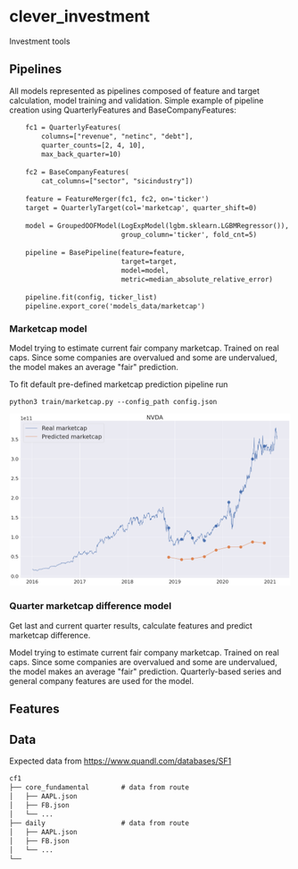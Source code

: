 
# clever_investment
Investment tools


## Pipelines
All models represented as pipelines composed of feature and target calculation, model training and validation.
Simple example of pipeline creation using QuarterlyFeatures and BaseCompanyFeatures:

```python3
    fc1 = QuarterlyFeatures(
        columns=["revenue", "netinc", "debt"],
        quarter_counts=[2, 4, 10],
        max_back_quarter=10)

    fc2 = BaseCompanyFeatures(
        cat_columns=["sector", "sicindustry"])

    feature = FeatureMerger(fc1, fc2, on='ticker')
    target = QuarterlyTarget(col='marketcap', quarter_shift=0)

    model = GroupedOOFModel(LogExpModel(lgbm.sklearn.LGBMRegressor()),
                            group_column='ticker', fold_cnt=5)

    pipeline = BasePipeline(feature=feature, 
                            target=target, 
                            model=model, 
                            metric=median_absolute_relative_error)
                            
    pipeline.fit(config, ticker_list)
    pipeline.export_core('models_data/marketcap')
```

### Marketcap model
Model trying to estimate current fair company marketcap. 
Trained on real caps. Since some companies are overvalued and some are undervalued, the model makes an average "fair" prediction.

To fit default pre-defined marketcap prediction pipeline run 
```properties
python3 train/marketcap.py --config_path config.json
```

![plot](./images/marketcap_prediction.png?raw=true "marketcap_prediction")




### Quarter marketcap difference model
Get last and current quarter results, calculate features and predict marketcap difference.

Model trying to estimate current fair company marketcap. 
Trained on real caps. Since some companies are overvalued and some are undervalued, the model makes an average "fair" prediction.
Quarterly-based series and general company features are used for the model.


## Features


## Data
Expected data from https://www.quandl.com/databases/SF1

    cf1
    ├── core_fundamental        # data from route 
    │   ├── AAPL.json
    │   ├── FB.json
    │   └── ...
    ├── daily                   # data from route 
    │   ├── AAPL.json
    │   ├── FB.json
    │   └── ...
    └── 

